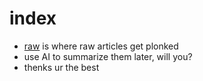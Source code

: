 # index
* [raw](raw) is where raw articles get plonked
* use AI to summarize them later, will you?
* thenks ur the best
